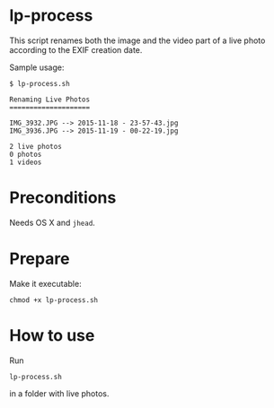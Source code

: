 # lp-process

This script renames both the image and the video part of a live photo according to the EXIF creation date.

Sample usage:

    $ lp-process.sh

    Renaming Live Photos
    ====================

    IMG_3932.JPG --> 2015-11-18 - 23-57-43.jpg
    IMG_3936.JPG --> 2015-11-19 - 00-22-19.jpg

    2 live photos
    0 photos
    1 videos

# Preconditions

Needs OS X and `jhead`.

# Prepare

Make it executable:

    chmod +x lp-process.sh

# How to use

Run

    lp-process.sh

in a folder with live photos.

